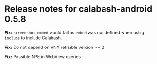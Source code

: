 # Release notes for calabash-android 0.5.8

**Fix:** `screenshot_embed` would fail as `embed` was not defined when using `include` to include Calabash. 

**Fix:** Do not depend on ANY retriable version >= 2

**Fix:** Possible NPE in WebView queries
